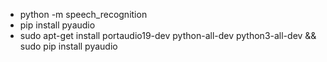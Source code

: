 - python -m speech_recognition
- pip install pyaudio
- sudo apt-get install portaudio19-dev python-all-dev python3-all-dev && sudo pip install pyaudio
